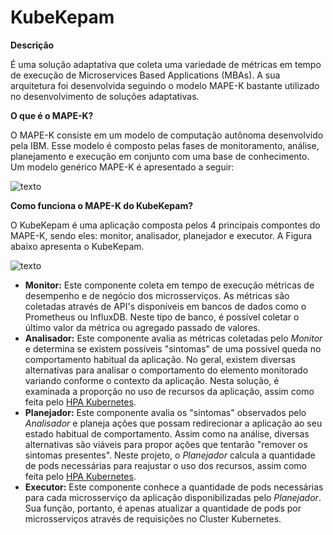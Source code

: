 
# KubeKepam
**Descrição**

É uma solução adaptativa que coleta uma variedade de métricas em tempo de execução de Microservices Based Applications (MBAs). A sua arquitetura foi desenvolvida seguindo o modelo MAPE-K bastante utilizado no desenvolvimento de soluções adaptativas.

**O que é o MAPE-K?**

O MAPE-K consiste em um modelo de computação autônoma desenvolvido pela IBM. Esse modelo é composto pelas fases de monitoramento, análise, planejamento e execução em conjunto com uma base de conhecimento. Um modelo genérico MAPE-K é apresentado a seguir: 

![texto](https://gitcin.cin.ufpe.br/wrms/kubekepam/raw/master/docs/img/the_mape-k-control-loop.png)

**Como funciona o MAPE-K do KubeKepam?**

O KubeKepam é uma aplicação composta pelos 4 principais compontes do MAPE-K, sendo eles: monitor, analisador, planejador e executor. A Figura abaixo apresenta o KubeKepam.

![texto](https://gitcin.cin.ufpe.br/wrms/kubekepam/raw/master/docs/img/kube_kepam_teorica_resumo.png)

* **Monitor:** Este componente coleta em tempo de execução métricas de desempenho e de negócio dos microsserviços. As métricas são coletadas através de API's disponíveis em bancos de dados como o Prometheus ou  InfluxDB. Neste tipo de banco, é possível coletar o último valor da métrica ou agregado passado de valores. 
* **Analisador:** Este componente avalia as métricas coletadas pelo *Monitor* e determina se existem possíveis "sintomas" de uma possível queda no comportamento habitual da aplicação. No geral, existem diversas alternativas para analisar o comportamento do elemento monitorado variando conforme o contexto da aplicação. Nesta solução, é examinada a proporção no uso de recursos da aplicação, assim como feita pelo [HPA Kubernetes](https://kubernetes.io/docs/tasks/run-application/horizontal-pod-autoscale/).
 * **Planejador:** Este componente avalia os "sintomas" observados pelo *Analisador* e planeja ações que possam redirecionar a aplicação ao seu estado habitual de comportamento. Assim como na análise, diversas alternativas são viáveis para propor ações que tentarão "remover os sintomas presentes". Neste projeto, o *Planejador* calcula  a quantidade de pods necessárias para reajustar o uso dos recursos, assim como feita pelo [HPA Kubernetes](https://kubernetes.io/docs/tasks/run-application/horizontal-pod-autoscale/).
 * **Executor:** Este componente conhece a quantidade de pods necessárias para cada microsserviço da aplicação disponibilizadas pelo *Planejador*. Sua função, portanto, é apenas atualizar a quantidade de pods por microsserviços através de requisições no Cluster Kubernetes. 